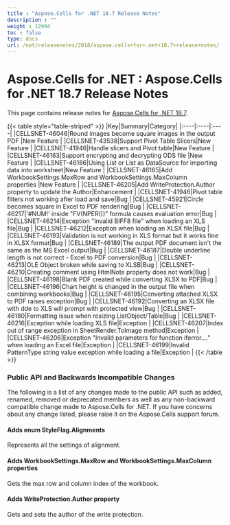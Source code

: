 ```yaml
---
title : "Aspose.Cells for .NET 18.7 Release Notes" 
description : "" 
weight : 12994 
toc : false
type: docs
url: /net/releasenotes/2018/aspose.cells+for+.net+18.7+release+notes/
---
```


# Aspose.Cells for .NET : Aspose.Cells for .NET 18.7 Release Notes


This page contains release notes for [Aspose.Cells for .NET 18.7](https://www.nuget.org/packages/Aspose.Cells/18.7.0).

{{< table style="table-striped" >}}
|Key|Summary|Category|
|:----|:----|:----|
|CELLSNET-46046|Round images become square images in the output PDF |New Feature |
|CELLSNET-43538|Support Pivot Table Slicers|New Feature |
|CELLSNET-41946|Handle slicers and Pivot table|New Feature |
|CELLSNET-46163|Support encrypting and decrypting ODS file |New Feature |
|CELLSNET-46186|Using List<dynamic> or List<ExpandoObject> as DataSource for importing data into worksheet|New Feature |
|CELLSNET-46185|Add WorkbookSettings.MaxRow and WorkbookSettings.MaxColumn properties |New Feature |
|CELLSNET-46205|Add WriteProtection.Author property to update the Author|Enhancement |
|CELLSNET-41946|Pivot table filters not working after load and save|Bug |
|CELLSNET-45921|Circle becomes square in Excel to PDF rendering|Bug |
|CELLSNET-46217|'#NUM!' inside "FV(NPER())" formula causes evaluation error|Bug |
|CELLSNET-46214|Exception "Invalid BIFF8 file" when loading an XLS file|Bug |
|CELLSNET-46212|Exception when loading an XLSX file|Bug |
|CELLSNET-46193|Validation is not working in XLS format but it works fine in XLSX format|Bug |
|CELLSNET-46189|The output PDF document isn't the same as the MS Excel output|Bug |
|CELLSNET-46187|Double underline length is not correct - Excel to PDF conversion|Bug |
|CELLSNET-46213|OLE Object broken while saving to XLSB|Bug |
|CELLSNET-46210|Creating comment using HtmlNote property does not work|Bug |
|CELLSNET-46198|Blank PDF created while converting XLSX to PDF|Bug |
|CELLSNET-46196|Chart height is changed in the output file when combining workbooks|Bug |
|CELLSNET-46195|Converting attached XLSX to PDF raises exception|Bug |
|CELLSNET-46192|Converting an XLSX file with dde to XLS will prompt with protected view|Bug |
|CELLSNET-46180|Formatting issue when resizing ListObject/Table|Bug |
|CELLSNET-46216|Exception while loading XLS file|Exception |
|CELLSNET-46207|Index out of range exception in SheetRender.ToImage method|Exception |
|CELLSNET-46206|Exception "Invalid parameters for function iferror...." when loading an Excel file|Exception |
|CELLSNET-46199|Invalid PatternType string value exception while loading a file|Exception |
{{< /table >}}

### Public API and Backwards Incompatible Changes

The following is a list of any changes made to the public API such as added, renamed, removed or deprecated members as well as any non-backward compatible change made to Aspose.Cells for .NET. If you have concerns about any change listed, please raise it on the Aspose.Cells support forum.

#### Adds enum StyleFlag.Alignments

Represents all the settings of alignment.

#### Adds WorkbookSettings.MaxRow and WorkbookSettings.MaxColumn properties

Gets the max row and column index of the workbook.

#### Adds WriteProtection.Author property

Gets and sets the author of the write protection.

